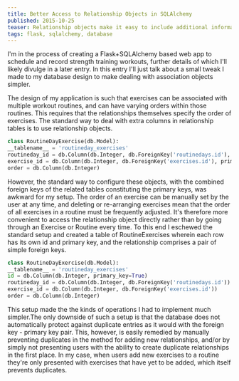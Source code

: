 ```yaml
---
title: Better Access to Relationship Objects in SQLAlchemy
published: 2015-10-25
teaser: Relationship objects make it easy to include additional information about the nature of the relationship between two entities. However, it can still be clumsy to work with them using the standard configuration.
tags: flask, sqlalchemy, database
---
```


I'm in the process of creating a Flask+SQLAlchemy based web app to schedule and record strength training workouts, further details of which I'll likely divulge in a later entry. In this entry I'll just talk about a small tweak I made to my database design to make dealing with association objects simpler.

The design of my application is such that exercises can be associated with multiple workout routines, and can have varying orders within those routines. This requires that the relationships themselves specify the order of exercises. The standard way to deal with extra columns in relationship tables is to use relationship objects.

```Python
class RoutineDayExercise(db.Model):
__tablename__ = 'routineday_exercises'
routineday_id = db.Column(db.Integer, db.ForeignKey('routinedays.id'), primary_key=True)
exercise_id = db.Column(db.Integer, db.ForeignKey('exercises.id'), primary_key=True)
order = db.Column(db.Integer)
```

However, the standard way to configure these objects, with the combined foreign keys of the related tables constituting the primary keys, was awkward for my setup. The order of an exercise can be manually set by the user at any time, and deleting or re-arranging exercises mean that the order of all exercises in a routine must be frequently adjusted. It's therefore more convenient to access the relationship object directly rather than by going through an Exercise or Routine every time. To this end I eschewed the standard setup and created a table of RoutineExercises wherein each row has its own id and primary key, and the relationship comprises a pair of simple foreign keys.

```Python
class RoutineDayExercise(db.Model):
__tablename__ = 'routineday_exercises'
id = db.Column(db.Integer, primary_key=True)
routineday_id = db.Column(db.Integer, db.ForeignKey('routinedays.id'))
exercise_id = db.Column(db.Integer, db.ForeignKey('exercises.id'))
order = db.Column(db.Integer)
```

This setup made the the kinds of operations I had to implement much simpler.The only downside of such a setup is that the database does not automatically protect against duplicate entries as it would with the foreign key - primary key pair. This, however, is easily remedied by manually preventing duplicates in the method for adding new relationships, and/or by simply not presenting users with the ability to create duplicate relationships in the first place. In my case, when users add new exercises to a routine they're only presented with exercises that have yet to be added, which itself prevents duplicates.
